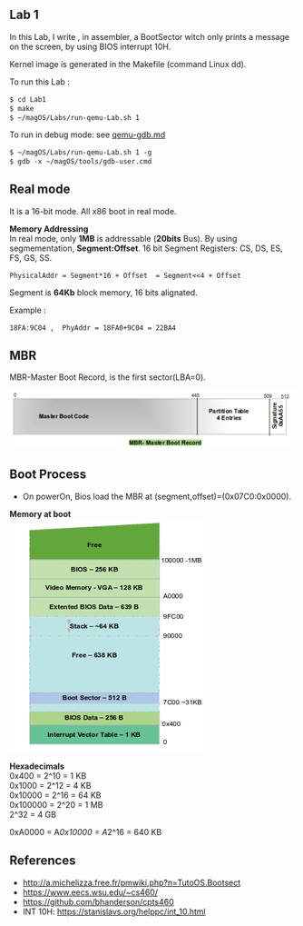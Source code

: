 ## Lab 1
In this Lab, I write , in assembler,  a BootSector witch only prints a message on the screen, by using BIOS interrupt 10H.

Kernel image is generated in the Makefile (command Linux dd).

To run this Lab :
	
	$ cd Lab1 
	$ make
	$ ~/magOS/Labs/run-qemu-Lab.sh 1

To run in debug mode: see [qemu-gdb.md](/documentation/kernel/qemu-gdb.md)
	
	$ ~/magOS/Labs/run-qemu-Lab.sh 1 -g
	$ gdb -x ~/magOS/tools/gdb-user.cmd


## Real mode 
It is a 16-bit mode. All x86 boot in real mode.

**Memory Addressing**  
In real mode, only **1MB** is addressable (**20bits** Bus). By using segmementation, **Segment:Offset**. 16 bit Segment Registers:  CS, DS, ES, FS, GS, SS. 

    PhysicalAddr = Segment*16 + Offset  = Segment<<4 + Offset

Segment is **64Kb** block memory, 16 bits alignated.


Example : 
    
    18FA:9C04 ,  PhyAddr = 18FA0+9C04 = 22BA4

## MBR
MBR-Master Boot Record, is the first sector(LBA=0).

![](/documentation/images/MBR.png)

## Boot Process
- On powerOn, Bios load the MBR at (segment,offset)=(0x07C0:0x0000).

**Memory at boot**  
![](/documentation/images/Memory-Boot-Lab1.png)

**Hexadecimals**  
0x400    =  2^10 = 1 KB  
0x1000   =  2^12 = 4 KB  
0x10000  =  2^16 = 64 KB  
0x100000 =  2^20 = 1 MB  
            2^32 = 4 GB    

0xA0000  =  A*0x10000 = A*2^16 = 640 KB








## References
- http://a.michelizza.free.fr/pmwiki.php?n=TutoOS.Bootsect
- https://www.eecs.wsu.edu/~cs460/
- https://github.com/bhanderson/cpts460
- INT 10H:  https://stanislavs.org/helppc/int_10.html



